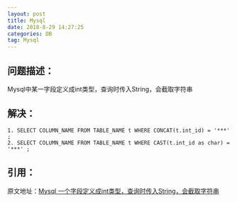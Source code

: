```yaml
---
layout: post
title: Mysql
date: 2018-8-29 14:27:25
categories: DB
tag: Mysql
---
```



问题描述：
-----------------------------------------------------------------
Mysql中某一字段定义成int类型，查询时传入String，会截取字符串


解决：
-----------------------------------------------------------------
```
1. SELECT COLUMN_NAME FROM TABLE_NAME t WHERE CONCAT(t.int_id) = '***' ;
2. SELECT COLUMN_NAME FROM TABLE_NAME t WHERE CAST(t.int_id as char) = '***' ;
```

引用：
-----------------------------------------------------------------
原文地址：[Mysql 一个字段定义成int类型，查询时传入String，会截取字符串](https://blog.csdn.net/xiaolyuh123/article/details/64441817?locationNum=3&fps=1)